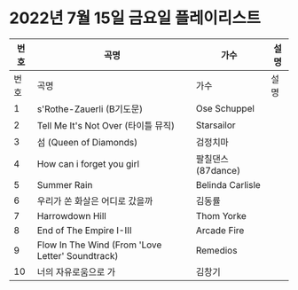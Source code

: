 # 2022년 7월 15일 금요일 플레이리스트

| 번호 | 곡명 | 가수 | 설명 |
|------|------|------|------|
| 번호 | 곡명 | 가수 | 설명 |
| 1 | s'Rothe-Zauerli (B기도문) | Ose Schuppel |  |
| 2 | Tell Me It's Not Over (타이틀 뮤직) | Starsailor |  |
| 3 | 섬 (Queen of Diamonds) | 검정치마 |  |
| 4 | How can i forget you girl | 팔칠댄스 (87dance) |  |
| 5 | Summer Rain | Belinda Carlisle |  |
| 6 | 우리가 쏜 화살은 어디로 갔을까 | 김동률 |  |
| 7 | Harrowdown Hill | Thom Yorke |  |
| 8 | End of The Empire I-III | Arcade Fire |  |
| 9 | Flow In The Wind (From 'Love Letter' Soundtrack) | Remedios |  |
| 10 | 너의 자유로움으로 가 | 김창기 |  |
